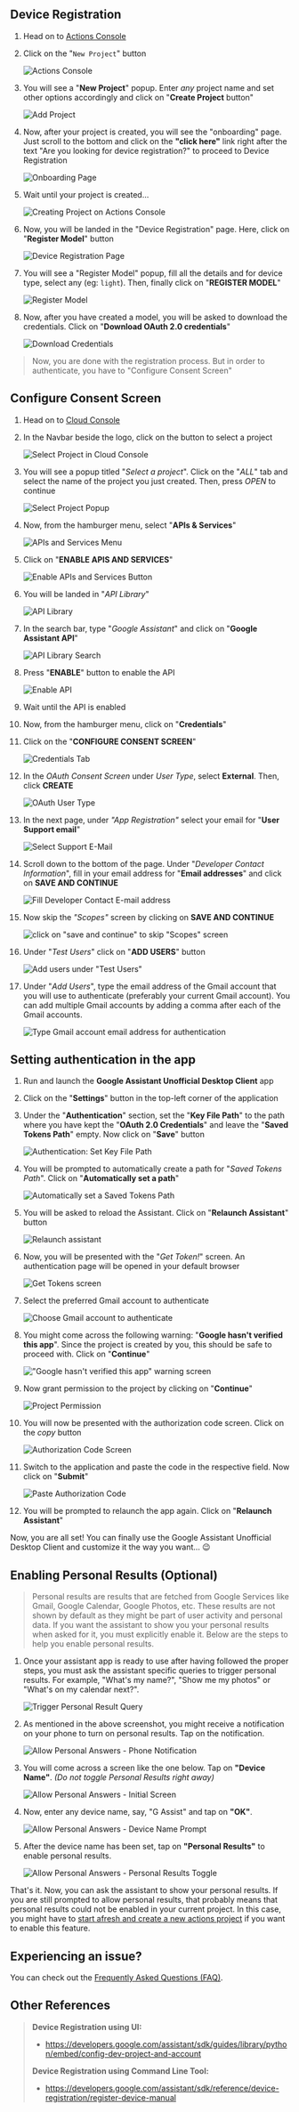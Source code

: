 ## Device Registration

1. Head on to [Actions Console](https://console.actions.google.com/)

2. Click on the "`New Project`" button

    ![Actions Console](./assets/actions-console.png)

3. You will see a "**New Project**" popup. Enter _any_ project name and set other options accordingly and click on "**Create Project** button"

    ![Add Project](./assets/add-project.png)

4. Now, after your project is created, you will see the "onboarding" page. Just scroll to the bottom and click on the **"click here"** link right after the text "Are you looking for device registration?" to proceed to Device Registration

    ![Onboarding Page](./assets/onboarding_screen.png)

5. Wait until your project is created...

    ![Creating Project on Actions Console](./assets/creating_project.png)

6. Now, you will be landed in the "Device Registration" page. Here, click on "**Register Model**" button

    ![Device Registration Page](./assets/device_reg_screen.png)

7. You will see a "Register Model" popup, fill all the details and for device type, select any (eg: `light`). Then, finally click on "**REGISTER MODEL**"

    ![Register Model](./assets/register-model.png)

8. Now, after you have created a model, you will be asked to download the credentials. Click on "**Download OAuth 2.0 credentials**"

    ![Download Credentials](./assets/download-credentials.png)

> Now, you are done with the registration process. But in order to authenticate, you have to "Configure Consent Screen"

## Configure Consent Screen

1. Head on to [Cloud Console](https://console.cloud.google.com/)

2. In the Navbar beside the logo, click on the button to select a project

    ![Select Project in Cloud Console](./assets/select-project-btn.png)

3. You will see a popup titled "*Select a project*". Click on the "*ALL*" tab and select the name of the project you just created. Then, press *OPEN* to continue

    ![Select Project Popup](./assets/select-project.png)

4. Now, from the hamburger menu, select "**APIs & Services**"

    ![APIs and Services Menu](./assets/API-and-services-menu.png)

5. Click on "**ENABLE APIS AND SERVICES**"

    ![Enable APIs and Services Button](./assets/enable-api.png)

6. You will be landed in "*API Library*"

    ![API Library](./assets/api-lib.png)

7. In the search bar, type "*Google Assistant*" and click on "**Google Assistant API**"

    ![API Library Search](./assets/api-lib-search.png)

8. Press "**ENABLE**" button to enable the API

    ![Enable API](./assets/enable-api-btn.png)

9. Wait until the API is enabled

10. Now, from the hamburger menu, click on "**Credentials**"

11. Click on the "**CONFIGURE CONSENT SCREEN**"

    ![Credentials Tab](./assets/credentials.png)

12. In the *OAuth Consent Screen* under *User Type*, select **External**. Then, click **CREATE**

    ![OAuth User Type](./assets/oauth-user-type.png)

13. In the next page, under *"App Registration"* select your email for "**User Support email**"

    ![Select Support E-Mail](./assets/support-email.png)

14. Scroll down to the bottom of the page. Under "*Developer Contact Information*", fill in your email address for "**Email addresses**" and click on **SAVE AND CONTINUE**

    ![Fill Developer Contact E-mail address](./assets/dev-contact-info.png)

15. Now skip the *"Scopes"* screen by clicking on **SAVE AND CONTINUE**

    ![click on "save and continue" to skip "Scopes" screen](./assets/scopes-screen.png)

16. Under "*Test Users*" click on "**ADD USERS**" button

    ![Add users under "Test Users"](./assets/add-users.png)

17. Under "*Add Users*", type the email address of the Gmail account that you will use to authenticate (preferably your current Gmail account). You can add multiple Gmail accounts by adding a comma after each of the Gmail accounts.

    ![Type Gmail account email address for authentication](./assets/add-users-sidebar.png)

## Setting authentication in the app

1. Run and launch the **Google Assistant Unofficial Desktop Client** app

2. Click on the "**Settings**" button in the top-left corner of the application

3. Under the "**Authentication**" section, set the "**Key File Path**" to the path where you have kept the "**OAuth 2.0 Credentials**" and leave the "**Saved Tokens Path**" empty. Now click on "**Save**" button

    ![Authentication: Set Key File Path](./assets/assist-settings-auth.png)

4. You will be prompted to automatically create a path for "*Saved Tokens Path*". Click on "**Automatically set a path**"

    ![Automatically set a Saved Tokens Path](./assets/assist-set-tokens-path.png)

5. You will be asked to reload the Assistant. Click on "**Relaunch Assistant**" button

    ![Relaunch assistant](./assets/assist-relaunch-assistant.png)

6. Now, you will be presented with the "*Get Token!*" screen. An authentication page will be opened in your default browser

    ![Get Tokens screen](./assets/assist-get-tokens.png)

7. Select the preferred Gmail account to authenticate

    ![Choose Gmail account to authenticate](./assets/choose-gmail-account.png)

8. You might come across the following warning: "**Google hasn't verified this app**". Since the project is created by you, this should be safe to proceed with. Click on "**Continue**"

    !["Google hasn't verified this app" warning screen](./assets/app-not-verified-err.png)

9. Now grant permission to the project by clicking on "**Continue**"

    ![Project Permission](./assets/grant-app-permission.png)

10. You will now be presented with the authorization code screen. Click on the *copy* button

    ![Authorization Code Screen](./assets/copy-auth-code.png)

11. Switch to the application and paste the code in the respective field. Now click on "**Submit**"

    ![Paste Authorization Code](./assets/assist-paste-code.png)

12. You will be prompted to relaunch the app again. Click on "**Relaunch Assistant**"

Now, you are all set! You can finally use the Google Assistant Unofficial Desktop Client and customize it the way you want... 😉

## Enabling Personal Results (Optional)

> Personal results are results that are fetched from Google Services like Gmail, Google Calendar, Google Photos, etc. These results are not shown by default as they might be part of user activity and personal data. If you want the assistant to show you your personal results when asked for it, you must explicitly enable it. Below are the steps to help you enable personal results.

1. Once your assistant app is ready to use after having followed the proper steps, you must ask the assistant specific queries to trigger personal results. For example, "What's my name?", "Show me my photos" or "What's on my calendar next?".

    ![Trigger Personal Result Query](./assets/assist-personal-results-permission.png)

2. As mentioned in the above screenshot, you might receive a notification on your phone to turn on personal results. Tap on the notification.

    ![Allow Personal Answers - Phone Notification](./assets/phone-allow-personal-answers-notification.jpeg)

3. You will come across a screen like the one below. Tap on **"Device Name"**. _(Do not toggle Personal Results right away)_

    ![Allow Personal Answers - Initial Screen](./assets/phone-allow-personal-answers-screen.jpeg)

4. Now, enter any device name, say, "G Assist" and tap on **"OK"**.

    ![Allow Personal Answers - Device Name Prompt](./assets/phone-allow-personal-answers-device-name.jpeg)

5. After the device name has been set, tap on **"Personal Results"** to enable personal results.

    ![Allow Personal Answers - Personal Results Toggle](./assets/phone-allow-personal-answers-toggle.jpeg)

That's it. Now, you can ask the assistant to show your personal results. If you are still prompted to allow personal results, that probably means that personal results could not be enabled in your current project. In this case, you might have to [start afresh and create a new actions project](#device-registration) if you want to enable this feature.

## Experiencing an issue?

You can check out the [Frequently Asked Questions (FAQ)](https://github.com/Melvin-Abraham/Google-Assistant-Unofficial-Desktop-Client/wiki/Frequently-Asked-Questions-(FAQ)).

## Other References

> **Device Registration using UI:**
>
> - https://developers.google.com/assistant/sdk/guides/library/python/embed/config-dev-project-and-account
>
> **Device Registration using Command Line Tool:**
>
> - https://developers.google.com/assistant/sdk/reference/device-registration/register-device-manual
